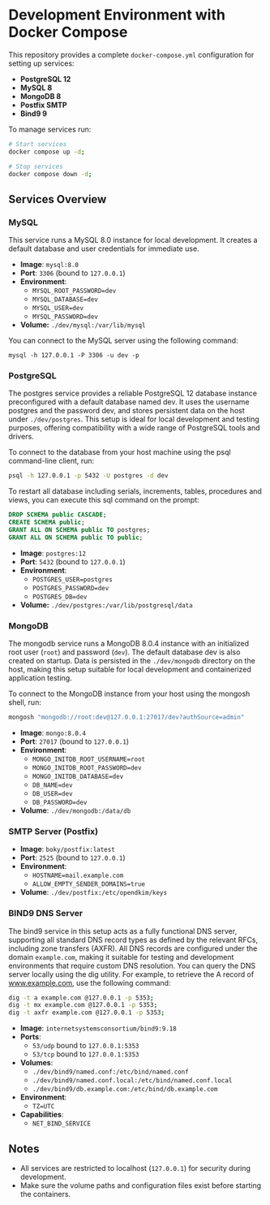 # Development Environment with Docker Compose

This repository provides a complete `docker-compose.yml` configuration for
setting up services:

- **PostgreSQL 12**
- **MySQL 8**
- **MongoDB 8**
- **Postfix SMTP**
- **Bind9 9**

To manage services run:

```bash
# Start services
docker compose up -d;

# Stop services
docker compose down -d;
```


## Services Overview

### MySQL

This service runs a MySQL 8.0 instance for local development. It creates a
default database and user credentials for immediate use.

- **Image**: `mysql:8.0`
- **Port**: `3306` (bound to `127.0.0.1`)
- **Environment**:
  - `MYSQL_ROOT_PASSWORD=dev`
  - `MYSQL_DATABASE=dev`
  - `MYSQL_USER=dev`
  - `MYSQL_PASSWORD=dev`
- **Volume:** `./dev/mysql:/var/lib/mysql`

You can connect to the MySQL server using the following command:

```
mysql -h 127.0.0.1 -P 3306 -u dev -p
```


### PostgreSQL

The postgres service provides a reliable PostgreSQL 12 database instance
preconfigured with a default database named dev. It uses the username postgres
and the password dev, and stores persistent data on the host under
`./dev/postgres`. This setup is ideal for local development and testing
purposes, offering compatibility with a wide range of PostgreSQL tools and
drivers.

To connect to the database from your host machine using the psql command-line
client, run:

```bash
psql -h 127.0.0.1 -p 5432 -U postgres -d dev
```

To restart all database including serials, increments, tables, procedures and
views, you can execute this sql command on the prompt:

```sql
DROP SCHEMA public CASCADE;
CREATE SCHEMA public;
GRANT ALL ON SCHEMA public TO postgres;
GRANT ALL ON SCHEMA public TO public;
```

- **Image**: `postgres:12`
- **Port**: `5432` (bound to `127.0.0.1`)
- **Environment**:
  - `POSTGRES_USER=postgres`
  - `POSTGRES_PASSWORD=dev`
  - `POSTGRES_DB=dev`
- **Volume:** `./dev/postgres:/var/lib/postgresql/data`

### MongoDB

The mongodb service runs a MongoDB 8.0.4 instance with an initialized root user
(`root`) and password (`dev`). The default database dev is also created on
startup. Data is persisted in the `./dev/mongodb` directory on the host, making
this setup suitable for local development and containerized application testing.

To connect to the MongoDB instance from your host using the mongosh shell, run:

```bash
mongosh "mongodb://root:dev@127.0.0.1:27017/dev?authSource=admin"
```

- **Image**: `mongo:8.0.4`
- **Port**: `27017` (bound to `127.0.0.1`)
- **Environment**:
  - `MONGO_INITDB_ROOT_USERNAME=root`
  - `MONGO_INITDB_ROOT_PASSWORD=dev`
  - `MONGO_INITDB_DATABASE=dev`
  - `DB_NAME=dev`
  - `DB_USER=dev`
  - `DB_PASSWORD=dev`
- **Volume**: `./dev/mongodb:/data/db`

### SMTP Server (Postfix)

- **Image**: `boky/postfix:latest`
- **Port**: `2525` (bound to `127.0.0.1`)
- **Environment**:
  - `HOSTNAME=mail.example.com`
  - `ALLOW_EMPTY_SENDER_DOMAINS=true`
- **Volume**: `./dev/postfix:/etc/opendkim/keys`

### BIND9 DNS Server

The bind9 service in this setup acts as a fully functional DNS server,
supporting all standard DNS record types as defined by the relevant RFCs,
including zone transfers (AXFR). All DNS records are configured under the domain
`example.com`, making it suitable for testing and development environments that
require custom DNS resolution. You can query the DNS server locally using the
dig utility. For example, to retrieve the A record of www.example.com, use the
following command:

```bash
dig -t a example.com @127.0.0.1 -p 5353;
dig -t mx example.com @127.0.0.1 -p 5353;
dig -t axfr example.com @127.0.0.1 -p 5353;
```

- **Image**: `internetsystemsconsortium/bind9:9.18`
- **Ports**:
  - `53/udp` bound to `127.0.0.1:5353`
  - `53/tcp` bound to `127.0.0.1:5353`
- **Volumes**:
  - `./dev/bind9/named.conf:/etc/bind/named.conf`
  - `./dev/bind9/named.conf.local:/etc/bind/named.conf.local`
  - `./dev/bind9/db.example.com:/etc/bind/db.example.com`
- **Environment**:
  - `TZ=UTC`
- **Capabilities**:
  - `NET_BIND_SERVICE`

## Notes

- All services are restricted to localhost (`127.0.0.1`) for security during development.
- Make sure the volume paths and configuration files exist before starting the containers.

